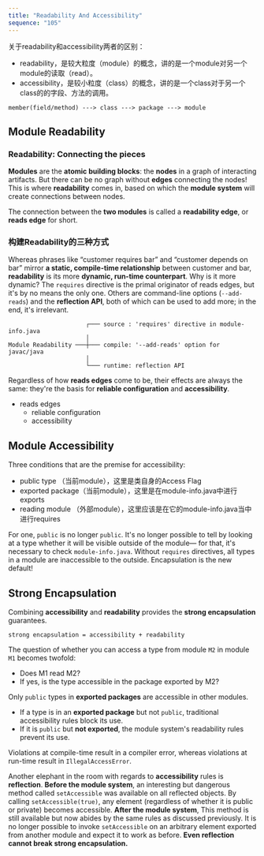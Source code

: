 ```yaml
---
title: "Readability And Accessibility"
sequence: "105"
---
```


关于readability和accessibility两者的区别：

- readability，是较大粒度（module）的概念，讲的是一个module对另一个module的读取（read）。
- accessibility，是较小粒度（class）的概念，讲的是一个class对于另一个class的的字段、方法的调用。

```text
member(field/method) ---> class ---> package ---> module
```

## Module Readability

### Readability: Connecting the pieces

**Modules** are the **atomic building blocks**: the **nodes** in a graph of interacting artifacts.
But there can be no graph without **edges** connecting the nodes!
This is where **readability** comes in, based on which the **module system** will create connections between nodes.

The connection between the **two modules** is called a **readability edge**, or **reads edge** for short.

### 构建Readability的三种方式

Whereas phrases like “customer requires bar” and “customer depends on bar” mirror
**a static, compile-time relationship** between customer and bar,
**readability** is its more **dynamic, run-time counterpart**.
Why is it more dynamic?
The `requires` directive is the primal originator of reads edges, but it's by no means the only one.
Others are command-line options (`--add-reads`) and the **reflection API**, both of which can be used to add more;
in the end, it's irrelevant.

```text
                      ┌─── source : 'requires' directive in module-info.java
                      │
Module Readability ───┼─── compile: '--add-reads' option for javac/java
                      │
                      └─── runtime: reflection API
```

Regardless of how **reads edges** come to be, their effects are always the same:
they're the basis for **reliable configuration** and **accessibility**.

- reads edges
  - reliable configuration
  - accessibility

## Module Accessibility

Three conditions that are the premise for accessibility:

- public type     （当前module），这里是类自身的Access Flag
- exported package（当前module），这里是在module-info.java中进行exports
- reading module   （外部module），这里应该是在它的module-info.java当中进行requires

For one, `public` is no longer `public`.
It's no longer possible to tell by looking at a type whether it will be visible outside of the module—
for that, it's necessary to check `module-info.java`.
Without `requires` directives, all types in a module are inaccessible to the outside.
Encapsulation is the new default!

## Strong Encapsulation

Combining **accessibility** and **readability** provides the **strong encapsulation** guarantees.

```text
strong encapsulation = accessibility + readability
```

The question of whether you can access a type from module `M2` in module `M1` becomes twofold:

- Does M1 read M2?
- If yes, is the type accessible in the package exported by M2?

Only `public` types in **exported packages** are accessible in other modules.

- If a type is in an **exported package** but not `public`, traditional accessibility rules block its use.
- If it is `public` but **not exported**, the module system's readability rules prevent its use.

Violations at compile-time result in a compiler error, whereas violations at run-time result in `IllegalAccessError`.

Another elephant in the room with regards to **accessibility** rules is **reflection**.
**Before the module system**, an interesting but dangerous method called `setAccessible` was available on all reflected objects.
By calling `setAccessible(true)`, any element (regardless of whether it is public or private) becomes accessible.
**After the module system**, This method is still available but now abides by the same rules as discussed previously.
It is no longer possible to invoke `setAccessible` on an arbitrary element exported from another module and expect it to work as before.
**Even reflection cannot break strong encapsulation.**

